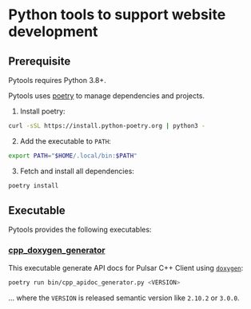 <!--

    Licensed to the Apache Software Foundation (ASF) under one
    or more contributor license agreements.  See the NOTICE file
    distributed with this work for additional information
    regarding copyright ownership.  The ASF licenses this file
    to you under the Apache License, Version 2.0 (the
    "License"); you may not use this file except in compliance
    with the License.  You may obtain a copy of the License at

      http://www.apache.org/licenses/LICENSE-2.0

    Unless required by applicable law or agreed to in writing,
    software distributed under the License is distributed on an
    "AS IS" BASIS, WITHOUT WARRANTIES OR CONDITIONS OF ANY
    KIND, either express or implied.  See the License for the
    specific language governing permissions and limitations
    under the License.

-->

# Python tools to support website development

## Prerequisite

Pytools requires Python 3.8+.

Pytools uses [poetry](https://python-poetry.org/) to manage dependencies and projects.

1. Install poetry:

```bash
curl -sSL https://install.python-poetry.org | python3 -
```

2. Add the executable to `PATH`:

```bash
export PATH="$HOME/.local/bin:$PATH"
```

3. Fetch and install all dependencies:

```bash
poetry install
```

## Executable

Pytools provides the following executables:

### [cpp_doxygen_generator](bin/cpp_apidoc_generator.py)

This executable generate API docs for Pulsar C++ Client using [`doxygen`](https://doxygen.nl/):

```bash
poetry run bin/cpp_apidoc_generator.py <VERSION>
```

... where the `VERSION` is released semantic version like `2.10.2` or `3.0.0`.
